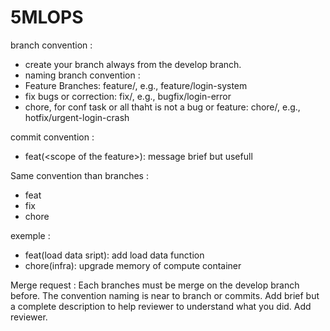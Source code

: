 # 5MLOPS

branch convention : 
- create your branch always from the develop branch.
- naming branch convention :
- Feature Branches: feature/<feature-name>, e.g., feature/login-system
- fix bugs or correction: fix/<bug-description>, e.g., bugfix/login-error
- chore, for conf task or all thaht is not a bug or feature: chore/<issue>, e.g., hotfix/urgent-login-crash

commit convention :
- feat(<scope of the feature\>): message brief but usefull
  
Same convention than branches :
- feat
- fix
- chore

exemple : 
- feat(load data sript): add load data function
- chore(infra): upgrade memory of compute container

Merge request : 
Each branches must be merge on the develop branch before.
The convention naming is near to branch or commits. Add brief but a complete description to help reviewer to understand what you did.
Add reviewer.
